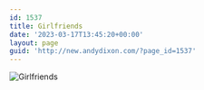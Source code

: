 ```yaml
---
id: 1537
title: Girlfriends
date: '2023-03-17T13:45:20+00:00'
layout: page
guid: 'http://new.andydixon.com/?page_id=1537'
---
```


![Girlfriends](https://i0.wp.com/assets.g8x2.ldn.idrivee2-23.com/posters/Girlfriends%2001.jpg?w=1200&ssl=1 "Girlfriends")